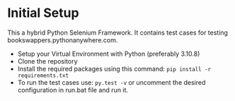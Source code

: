 # Initial Setup

This a hybrid Python Selenium Framework. It contains test cases for testing bookswappers.pythonanywhere.com.

* Setup your Virtual Environment with Python (preferably 3.10.8)
* Clone the repository
* Install the required packages using this command:
`pip install -r requirements.txt`
* To run the test cases use: `py.test -v` or uncomment the desired configuration in run.bat file and run it. 

